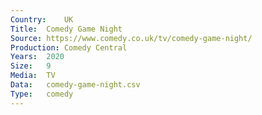 ```yaml
---
Country:	UK
Title:	Comedy Game Night
Source:	https://www.comedy.co.uk/tv/comedy-game-night/
Production:	Comedy Central
Years:	2020
Size:	9
Media:	TV
Data:	comedy-game-night.csv
Type:	comedy
---
```


